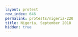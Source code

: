 ```yaml
---
layout: protest
row_index: 646
permalink: protests/nigeria-220
title: Nigeria, September 2018
hidden: true
---
```

